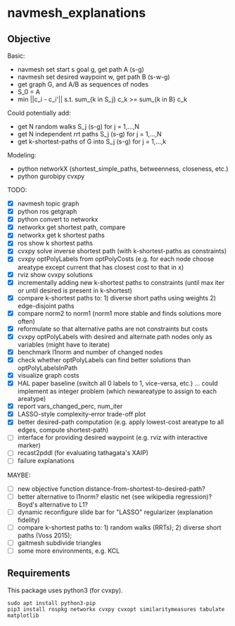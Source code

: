 # navmesh_explanations

## Objective

Basic:
- navmesh set start s goal g, get path A (s-g)
- navmesh set desired waypoint w, get path B (s-w-g)
- get graph G, and A/B as sequences of nodes
- S_0 = A
- min ||c_i - c_i'||  s.t.  sum_{k in S_j} c_k >= sum_{k in B} c_k

Could potentially add:
- get N random walks S_j (s-g) for j = 1,...,N
- get N independent rrt paths S_j (s-g) for j = 1,...,N
- get k-shortest-paths of G into S_j (s-g) for j = 1,...,k

Modeling:
- python networkX (shortest_simple_paths, betweenness, closeness, etc.)
- python gurobipy cvxpy

TODO:
- [x] navmesh topic graph
- [x] python ros getgraph
- [x] python convert to networkx
- [x] networkx get shortest path, compare
- [x] networkx get k shortest paths
- [x] ros show k shortest paths
- [x] cvxpy solve inverse shortest path (with k-shortest-paths as constraints)
- [x] cvxpy optPolyLabels from optPolyCosts (e.g. for each node choose areatype except current that has closest cost to that in x)
- [x] rviz show cvxpy solutions
- [x] incrementally adding new k-shortest paths to constraints (until max iter or until desired is present in k-shortest)
- [x] compare k-shortest paths to: 1) diverse short paths using weights 2) edge-disjoint paths
- [x] compare norm2 to norm1 (norm1 more stable and finds solutions more often)
- [x] reformulate so that alternative paths are not constraints but costs
- [x] cvxpy optPolyLabels with desired and alternate path nodes only as variables (might have to iterate)
- [x] benchmark l1norm and number of changed nodes
- [x] check whether optPolyLabels can find better solutions than optPolyLabelsInPath
- [x] visualize graph costs
- [x] HAL paper baseline (switch all 0 labels to 1, vice-versa, etc.) ... could implement as integer problem (which newareatype to assign to each areatype)
- [x] report vars_changed_perc, num_iter
- [x] LASSO-style complexity-error trade-off plot
- [x] better desired-path computation (e.g. apply lowest-cost areatype to all edges, compute shortest-path)
- [ ] interface for providing desired waypoint (e.g. rviz with interactive marker)
- [ ] recast2pddl (for evaluating tathagata's XAIP)
- [ ] failure explanations

MAYBE:
- [ ] new objective function distance-from-shortest-to-desired-path?
- [ ] better alternative to l1norm? elastic net (see wikipedia regression)? Boyd's alternative to L1?
- [ ] dynamic reconfigure slide bar for "LASSO" regularizer (explanation fidelity)
- [ ] compare k-shortest paths to: 1) random walks (RRTs); 2) diverse short paths (Voss 2015);
- [ ] gaitmesh subdivide triangles
- [ ] some more environments, e.g. KCL

## Requirements

This package uses python3 (for cvxpy).

```
sudo apt install python3-pip
pip3 install rospkg networkx cvxpy cvxopt similaritymeasures tabulate matplotlib
```

